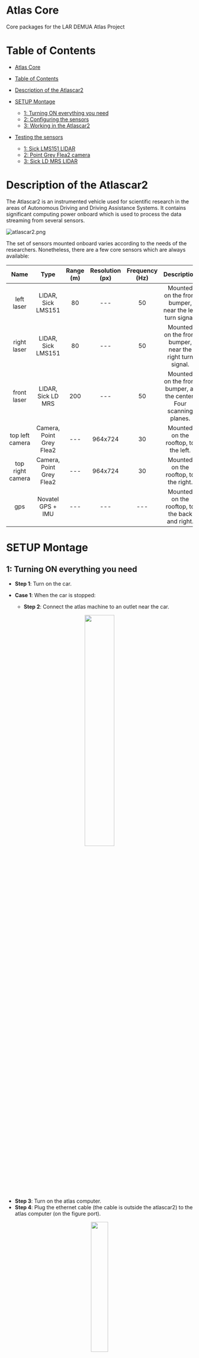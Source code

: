 <a name="atlascar2"></a>
# Atlas Core
Core packages for the LAR DEMUA Atlas Project

<a name="table-of-contents"></a>
# Table of Contents

- [Atlas Core](#atlascar2)
- [Table of Contents](#table-of-contents)
- [Description of the Atlascar2](#description)
- [SETUP Montage](#setup-montage)
  * [1: Turning ON everything you need](#turning-on) 
  * [2: Configuring the sensors](#configuring-sensors) 
  * [3: Working in the Atlascar2](#working-atlascar2)

- [Testing the sensors](#testing-the-sensors)
  * [1: Sick LMS151 LIDAR](#2d-lidar)
  * [2: Point Grey Flea2 camera](#top-cameras)
  * [3: Sick LD MRS LIDAR](#3d-lidar)

<a name="description"></a>
# Description of the Atlascar2

The Atlascar2 is an instrumented vehicle used for scientific research in the areas of Autonomous Driving and Driving Assistance Systems.
It contains significant computing power onboard which is used to process the data streaming from several sensors.

![atlascar2.png](docs/atlascar2b.png?raw=true "Atlascar2")

The set of sensors mounted onboard varies according to the needs of the researchers. Nonetheless, there are a few core sensors which are always available:

Name  | Type | Range (m) | Resolution (px) | Frequency (Hz) | Description | IP address
:---: | :---: | :---: | :---: | :---: | :---: | :---: 
left laser | LIDAR, Sick LMS151 | 80 | --- | 50 | Mounted on the front bumper, near the left turn signal. | 192.168.0.5
right laser | LIDAR, Sick LMS151 | 80 | --- | 50 | Mounted on the front bumper, near the right turn signal. | 192.168.0.4
front laser | LIDAR, Sick LD MRS | 200 | --- | 50 | Mounted on the front bumper, at the center. Four scanning planes. | 192.168.0.6
top left camera | Camera, Point Grey Flea2 | --- |  964x724 | 30 | Mounted on the rooftop, to the left. | 169.254.0.4
top right camera | Camera, Point Grey Flea2 | --- |  964x724 | 30 | Mounted on the rooftop, to the right. | 169.254.0.5
gps | Novatel GPS + IMU | --- |  --- | --- | Mounted on the rooftop, to the back and right. | ---

<a name="setup-montage"></a>
# SETUP Montage

<a name="turning-on"></a>
## 1: Turning ON everything you need

* __Step 1__: Turn on the car.

* __Case 1__: When the car is stopped:
  * __Step 2__: Connect the atlas machine to an outlet near the car.

 <p align="center">
  <img width="40%" height="40%" src="https://user-images.githubusercontent.com/92535336/146978669-fa6c1f84-eb44-4678-9a43-30730298b5a7.png">
</p>

  *  __Step 3__: Turn on the atlas computer.
  *  __Step 4__: Plug the ethernet cable (the cable is outside the atlascar2) to the atlas computer (on the figure port).

 <p align="center">
  <img width="30%" height="30%" src="https://user-images.githubusercontent.com/92535336/146978585-162eab4a-6cc2-49c0-9330-20996d7a88f6.jpg">
</p>

* __Case 2__: When going for a ride:
   * __Step 2__: Connect the atlas machine to the UPS.

 <p align="center">
  <img width="40%" height="40%" src="https://user-images.githubusercontent.com/92535336/146978719-a64f6bfe-4e12-4d9f-a1d8-5589bfa9d279.png ">
</p>

   * __Step 3__: Turn on the atlas computer and the UPS.
   * __Step 4__: This step isn’t needed in this case because the ethernet cable is only used to experiment on the car.
* __Step 5__: Turn on the sensors circuit switch.

Now, atlascar2, atlas machine and all sensors are turned on and working!

<a name="configuring-sensors"></a>
## 2: Cofiguring the sensors

**Note: This part is only necessary if the atlascar is not configured or to check the ethernet IP addresses of the ethernet ports for the sensors.**

In the car exists two switches to connect to the server.
* One in the front bumper which connects the 2D lidars and the 3D lidar.
* Another in the roof where the top cameras are connected
 
In the table above, it can be seen that both of these sensors need diferent IP addresses to work.

### Front bumper switch

In the ethernet port on the pc it must be the following ip address and mask:
`IP: 198.162.0.3   Mask: 255.255.255.0`

 <p align="center">
  <img width="20%" height="20%" src="https://user-images.githubusercontent.com/92535336/159135428-f1176a52-998a-473c-bcb1-07aa87445026.png">
</p>

### Roof switch

In the ethernet port on the pc it must be the following ip address and mask:
`IP: 169.254.0.3   Mask: 255.255.255.0`

 <p align="center">
  <img width="20%" height="20%" src="https://user-images.githubusercontent.com/92535336/159135330-bcf1ba1b-a05a-42cd-98b7-5d9ff9a954cc.png">
</p>

With this, launching the drivers of the sensors must work!

<a name="working-atlascar2"></a>
## 3:Working in the Atlascar2
### Using teamviewer for remote work
The teamviewer app is configured to open automatically in atlascar2 after turning on the PC.
So in order to connect to the atlascar the user only needs to add the user and password in his teamviewer app and it should be working

* User number: 1 145 728 199
* Password: ask the administrator

With this the user will see the atlascar pc!

<a name="testing-the-sensors"></a>
# Testing the sensors

<a name="2d-lidar"></a>
## 1: Sick LMS151 LIDAR

To launch one of the 2D Lidars:

    roslaunch atlascar2_bringup laser2d_bringup.launch name:=left
    or
    roslaunch atlascar2_bringup drivers_bringup.launch 2DLidar_right_bringup:=true

Where left can be replaced for right.
 
<a name="top-cameras"></a>
## 2: Point Grey Flea2 camera

To launch a camera:

    roslaunch atlascar2_bringup top_cameras_bringup.launch.launch name:=left
    or
    roslaunch atlascar2_bringup drivers_bringup.launch top_camera_left_bringup:=true

Where left can be replaced for right.

<a name="3d-lidar"></a>
## 3: Sick LD MRS LIDAR

To launch only this sensor:

    roslaunch atlascar2_bringup drivers_bringup.launch 3DLidar_bringup:=true

## To test the system as a whole

Launch the file:

    roslaunch atlascar2_bringup bringup.launch
    
Which has the following arguments:

* visualize -> see rviz or not
* 2DLidar_left_bringup -> launch the left 2D lidar
* 2DLidar_right_bringup -> launch the right 2D lidar
* 3DLidar_bringup -> launch the 3D lidar
* top_camera_right_bringup -> launch the right top camera
* top_camera_left_bringup -> launch the left top camera
* front_camera_bringup -> launch the front camera
* RGBD_camera_bringup -> launch the RGBD camera
* novatel_bringup -> launch the GPS

Note: The front and RGBD camera aren't in the car right now, so these arguments should be false

